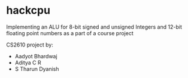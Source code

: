 # hackcpu
Implementing an ALU for 8-bit signed and unsigned Integers and 12-bit floating point numbers as a part of a course project

CS2610 project by:
  - Aadyot Bhardwaj
  - Aditya C R
  - S Tharun Dyanish
